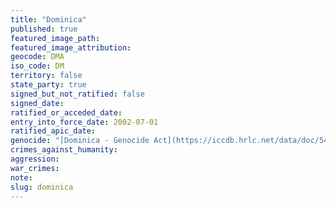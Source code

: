 ```yaml
---
title: "Dominica"
published: true
featured_image_path:
featured_image_attribution:
geocode: DMA
iso_code: DM
territory: false
state_party: true
signed_but_not_ratified: false
signed_date:
ratified_or_acceded_date:
entry_into_force_date: 2002-07-01
ratified_apic_date:
genocide: "[Dominica - Genocide Act](https://iccdb.hrlc.net/data/doc/542/keyword/46/)"
crimes_against_humanity:
aggression:
war_crimes:
note:
slug: dominica
---
```

